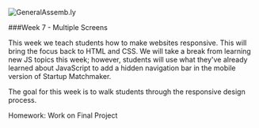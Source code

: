![GeneralAssemb.ly](https://github.com/generalassembly/ga-ruby-on-rails-for-devs/raw/master/images/ga.png "GeneralAssemb.ly")

###Week 7 - Multiple Screens

This week we teach students how to make websites responsive. This will bring the focus back to HTML and CSS. We will take a break from learning new JS topics this week; however, students will use what they've already learned about JavaScript to add a hidden navigation bar in the mobile version of Startup Matchmaker.

The goal for this week is to walk students through the responsive design process. 

Homework: Work on Final Project
